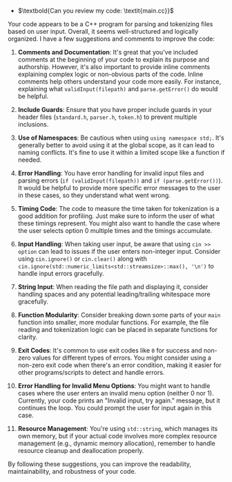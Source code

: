 - $\textbold{Can you review my code: \textit{main.cc}}$

Your code appears to be a C++ program for parsing and tokenizing files based on user input. Overall, it seems well-structured and logically organized. I have a few suggestions and comments to improve the code:

1. **Comments and Documentation**:
   It's great that you've included comments at the beginning of your code to explain its purpose and authorship. However, it's also important to provide inline comments explaining complex logic or non-obvious parts of the code. Inline comments help others understand your code more easily. For instance, explaining what `validInput(filepath)` and `parse.getError()` do would be helpful.

2. **Include Guards**:
   Ensure that you have proper include guards in your header files (`standard.h`, `parser.h`, `token.h`) to prevent multiple inclusions.

3. **Use of Namespaces**:
   Be cautious when using `using namespace std;`. It's generally better to avoid using it at the global scope, as it can lead to naming conflicts. It's fine to use it within a limited scope like a function if needed.

4. **Error Handling**:
   You have error handling for invalid input files and parsing errors (`if (validInput(filepath))` and `if (parse.getError())`). It would be helpful to provide more specific error messages to the user in these cases, so they understand what went wrong.

5. **Timing Code**:
   The code to measure the time taken for tokenization is a good addition for profiling. Just make sure to inform the user of what these timings represent. You might also want to handle the case where the user selects option 0 multiple times and the timings accumulate.

6. **Input Handling**:
   When taking user input, be aware that using `cin >> option` can lead to issues if the user enters non-integer input. Consider using `cin.ignore()` or `cin.clear()` along with `cin.ignore(std::numeric_limits<std::streamsize>::max(), '\n')` to handle input errors gracefully.

7. **String Input**:
   When reading the file path and displaying it, consider handling spaces and any potential leading/trailing whitespace more gracefully.

8. **Function Modularity**:
   Consider breaking down some parts of your `main` function into smaller, more modular functions. For example, the file reading and tokenization logic can be placed in separate functions for clarity.

9. **Exit Codes**:
   It's common to use exit codes like `0` for success and non-zero values for different types of errors. You might consider using a non-zero exit code when there's an error condition, making it easier for other programs/scripts to detect and handle errors.

10. **Error Handling for Invalid Menu Options**:
    You might want to handle cases where the user enters an invalid menu option (neither 0 nor 1). Currently, your code prints an "Invalid input, try again." message, but it continues the loop. You could prompt the user for input again in this case.

11. **Resource Management**:
    You're using `std::string`, which manages its own memory, but if your actual code involves more complex resource management (e.g., dynamic memory allocation), remember to handle resource cleanup and deallocation properly.

By following these suggestions, you can improve the readability, maintainability, and robustness of your code.